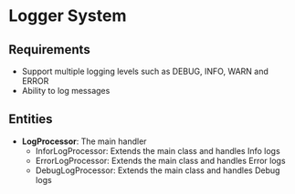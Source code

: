 # Logger System

## Requirements
- Support multiple logging levels such as DEBUG, INFO, WARN and ERROR
- Ability to log messages
  
## Entities
- **LogProcessor**: The main handler  
  - InforLogProcessor: Extends the main class and handles Info logs
  - ErrorLogProcessor: Extends the main class and handles Error logs
  - DebugLogProcessor: Extends the main class and handles Debug logs
